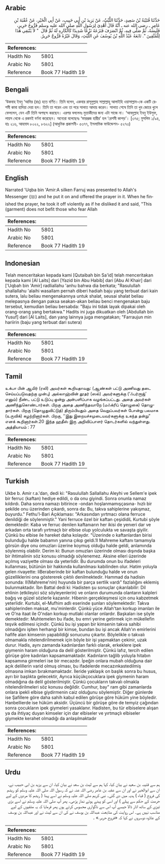 ## Arabic


<div dir="rtl" lang="ar" style={{fontSize:'larger',backgroundColor:'#f8f9fa',padding:20}}>
حَدَّثَنَا قُتَيْبَةُ بْنُ سَعِيدٍ، حَدَّثَنَا اللَّيْثُ، عَنْ يَزِيدَ بْنِ أَبِي حَبِيبٍ، عَنْ أَبِي الْخَيْرِ، عَنْ عُقْبَةَ بْنِ عَامِرٍ ـ رضى الله عنه ـ أَنَّهُ قَالَ أُهْدِيَ لِرَسُولِ اللَّهِ صلى الله عليه وسلم فَرُّوجُ حَرِيرٍ، فَلَبِسَهُ، ثُمَّ صَلَّى فِيهِ، ثُمَّ انْصَرَفَ فَنَزَعَهُ نَزْعًا شَدِيدًا كَالْكَارِهِ لَهُ ثُمَّ قَالَ ‏ "‏ لاَ يَنْبَغِي هَذَا لِلْمُتَّقِينَ ‏"‏‏.‏ تَابَعَهُ عَبْدُ اللَّهِ بْنُ يُوسُفَ عَنِ اللَّيْثِ، وَقَالَ غَيْرُهُ فَرُّوجٌ حَرِيرٌ‏.‏
</div>
<div style={{backgroundColor:'#f8f9fa',padding:20, marginBottom: 10}}><table> <thead> <tr> <th>References:</th> <th></th> </tr> </thead> <tbody><tr><td>Hadith No</td><td>5801</td></tr><tr><td>Arabic No</td><td>5801</td></tr><tr><td>Reference</td><td>Book 77 Hadith 19</td></tr></tbody></table></div>

## Bengali


<div dir="ltr" lang="bn" style={{fontSize:'larger',backgroundColor:'#f8f9fa',padding:20}}>
‘উকবাহ ইবনু ‘আমির (রাঃ) হতে বর্ণিত। তিনি বলেন, একবার রাসূলুল্লাহ সাল্লাল্লাহু আলাইহি ওয়াসাল্লাম-কে একটি রেশমী কাবা হাদিয়া দেয়া হল। তিনি তা পরেন এবং তা পরে সালাত আদায় করেন। সালাত শেষে তিনি তা খুব জোরে খুলে ফেললেন, যেন এটি তিনি অপছন্দ করছেন। এরপর বললেনঃ মুত্তাকীদের জন্য এটা সাজে না। ‘আবদুল্লাহ ইবনু ইউসুফ, লায়স থেকে এ রকমই বর্ণনা করেছেন। অন্যেরা বলেছেনঃ ‘ফাররূজ হারীর’ হল ‘রেশমী কাপড়’। [৩৭৫; মুসলিম ১/৯৪, হাঃ ২১৬, আহমাদ ৮০২২, ৮৬২২] (আধুনিক প্রকাশনী- ৫৩৭৭, ইসলামিক ফাউন্ডেশন- ৫২৭৩)
</div>
<div style={{backgroundColor:'#f8f9fa',padding:20, marginBottom: 10}}><table> <thead> <tr> <th>References:</th> <th></th> </tr> </thead> <tbody><tr><td>Hadith No</td><td>5801</td></tr><tr><td>Arabic No</td><td>5801</td></tr><tr><td>Reference</td><td>Book 77 Hadith 19</td></tr></tbody></table></div>

## English


<div dir="ltr" lang="en" style={{fontSize:'larger',backgroundColor:'#f8f9fa',padding:20}}>
Narrated 'Uqba bin 'Amir:A silken Farruj was presented to Allah's Messenger (ﷺ) and he put it on and offered the prayer in it. When he finished the prayer, he took it off violently as if he disliked it and said, "This (garment) does not befit those who fear Allah
</div>
<div style={{backgroundColor:'#f8f9fa',padding:20, marginBottom: 10}}><table> <thead> <tr> <th>References:</th> <th></th> </tr> </thead> <tbody><tr><td>Hadith No</td><td>5801</td></tr><tr><td>Arabic No</td><td>5801</td></tr><tr><td>Reference</td><td>Book 77 Hadith 19</td></tr></tbody></table></div>

## Indonesian


<div dir="ltr" lang="id" style={{fontSize:'larger',backgroundColor:'#f8f9fa',padding:20}}>
Telah menceritakan kepada kami [Qutaibah bin Sa'id] telah menceritakan kepada kami [Al Laits] dari [Yazid bin Abu Habib] dari [Abu Al Khair] dari ['Uqbah bin 'Amir] radliallahu 'anhu bahwa dia berkata; "Rasulullah shallallahu 'alaihi wasallam pernah diberi hadiah baju yang terbuat dari kain sutera, lalu beliau mengenakannya untuk shalat, seusai shalat beliau melepasnya dengan paksa seakan-akan beliau benci mengenakan baju tersebut, kemudian beliau bersabda: "Baju ini tidak layak dipakai oleh orang-orang yang bertakwa." Hadits ini juga dikuatkan oleh [Abdullah bin Yusuf] dari [Al Laits], dan yang lainnya juga mengatakan; "Farraujun min hariirin (baju yang terbuat dari sutera)
</div>
<div style={{backgroundColor:'#f8f9fa',padding:20, marginBottom: 10}}><table> <thead> <tr> <th>References:</th> <th></th> </tr> </thead> <tbody><tr><td>Hadith No</td><td>5801</td></tr><tr><td>Arabic No</td><td>5801</td></tr><tr><td>Reference</td><td>Book 77 Hadith 19</td></tr></tbody></table></div>

## Tamil


<div dir="ltr" lang="ta" style={{fontSize:'larger',backgroundColor:'#f8f9fa',padding:20}}>
உக்பா பின் ஆமிர் (ரலி) அவர்கள் கூறியதாவது: (ஆண்கள் பட்டு அணிவது தடை செய்யப்படுவதற்கு முன்பு) அல்லாஹ்வின் தூதர் (ஸல்) அவர்களுக்கு (‘ஃபர்ரூஜ்’ எனும்) நீண்ட பட்டு உடுப்பு ஒன்று அன்பளிப்பாக வழங்கப்பட்டது. அதை அவர்கள் அணிந்துகொண்டார்கள். பிறகு அதை அணிந்தவாறே (மஃக்ரிப் தொழுகை) தொழுதார்கள். பிறகு (தொழுதுவிட்டுத்) திரும்பியதும் அதை வெறுப்பவர்கள் போன்று பலமாக (உருவிக்) கழற்றினார்கள். பிறகு, ‘‘இது இறையச்சமுடையவர்களுக்கு உகந்த தன்று” எனக் கூறினார்கள்.20 இந்த ஹதீஸ் இரு அறிவிப்பாளர் தொடர்களில் வந்துள்ளது. அத்தியாயம் : 77
</div>
<div style={{backgroundColor:'#f8f9fa',padding:20, marginBottom: 10}}><table> <thead> <tr> <th>References:</th> <th></th> </tr> </thead> <tbody><tr><td>Hadith No</td><td>5801</td></tr><tr><td>Arabic No</td><td>5801</td></tr><tr><td>Reference</td><td>Book 77 Hadith 19</td></tr></tbody></table></div>

## Turkish


<div dir="ltr" lang="tr" style={{fontSize:'larger',backgroundColor:'#f8f9fa',padding:20}}>
Ukbe b. Amir r.a.'dan, dedi ki: "Rasulullah Sallallahu Aleyhi ve Sellem'e ipek bir ferruc (kaftan) hediye edildi, o da onu giyindi. Sonra onunla namaz kıldırdı. Daha sonra namazı bitirince -ondan hoşlanmamışçasına- hızlı bir şekilde onu üzerinden çıkardı, sonra da: Bu, takva sahiplerine yakışmaz, buyurdu." Fethu'l-Bari Açıklaması: "Arkasından yırtmacı olana ferruce denildiği de söylenmiştir." Yani ferruce özel bir kaftan çeşididiL Kurtubi şöyle demektedir: Kaba ve ferruc denilen kaftanıarın her ikisi de yenıeri dar ve arkadan orta tarafı yırtmaçlı bir elbise olup yolculukta ve savaşta giyilir. Çünkü bu elbise ile hareket daha kolaydır. "Üzerinde o kaftanlardan birisi bulunduğu halde babamın yanına çıkıp geldi.1I Mahreme kaftanı tamamıyla görsün diye onu omuzları üzerine koymuş olduğu halde geldi, anlamında söylenmiş olabilir. Derim ki: Bunun omuzları üzerinde olması dışında başka bir ihtimalinin söz konusu olmadığı söylenemez. Aksine elleri üzerinde açılmış vaziyette olması da yeterlidir. Bu durumda onun bu ifadeleri kullanması, bütünün bir hakkında kullanılması kabilinden olur. Hatim yoluyla gelen rivayette: liBeraberinde bir kaftan bulunduğu halde ve onun güzelliklerini ona göstererek çıktılı denilmektedir. Hammad da hadisin sonunda: II(Mahreme'nin) huyunda bir parça sertlik vardı" fazlalığını eklemiş bulunmaktadır. İbn Battal dedi ki: Hadisten şu sonuçlar çıkarılabilir: Dil ehlinin (etkileyici söz söyleyenlerin) ve onların durumunda olantarın kalpleri bağış ve güzel sözlerle kazanılır. Hibenin gerçekleşmesi için onu kabzetmek yeterlidir. Kurtubi, el-Mufhim adlı eserinde şunları söylemektedir: Takva sahiplerinden maksat, mu'minlerdir. Çünkü yüce Allah'tan korkup imanları ile ve O'na itaat ile O'ndan korkup mutlaki olanlar onlardır. Başkaları ise şöyle demektedir: Muhtemelen bu ifade, bu emri yerine getirmek için mükellefin teşvik edilmesi içindir. Çünkü bu işi yapan bir kimsenin takva sahibi olmadığını işiten herhangi bir kimse, bundan bu işi ancak Allah'ın emirlerini hafife alan kimsenin yapabildiği sonucunu çıkartır. Böylelikle o takvalı olmamakla nitelendirilmemek için böyle bir işi yapmaktan çekinir, uzak durur. Hadis, aynı zamanda kadınlardan farklı olarak, erkeklere ipek giymenin haram olduğuna da delil gösterilmiştir. Çünkü lafız, tercih edilen görüşe göre kadınları kapsamamaktadır. Kadınların tağlib yoluyla hitabın kapsamına girmeleri ise bir mecazdır. İpeğin onlara mubah olduğuna dair açık delillerin varid olmuş olması, bu ifadelerde mecazınkastedilmiş olmasına imkan bırakmamaktadır. İleride yaklaşık on başlık sonra bu husus, ayrı bir başlıkta gelecektir, Ayrıca küçükçocuklara ipek giymenin haram olmadığına da delil gösterilmiştir. Çünkü çocukların takvalı olmakla nitelendirilmeleri söz konusu değildir. Cumhur, bay" ram gibi zamanlarda onlara ipekli elbise giydirmenin caiz olduğunu söylemiştir. Diğer günlerde ise Şafillere göre daha sahih kabul edilen görüşe göre hüküm yine böyledir. Hanbellierde ise hüküm aksidir. Üçüncü bir görüşe göre de temyiz çağından sonra çocukların ipek giymeleri yasaklanır. Hadisten, bu tür elbiselere alışan ya da ihtiyaç duyan kimseler için dar elbiseler ve yırtmaçlı elbiseler giymekte kerahet olmadığı da anlaşılmaktadır
</div>
<div style={{backgroundColor:'#f8f9fa',padding:20, marginBottom: 10}}><table> <thead> <tr> <th>References:</th> <th></th> </tr> </thead> <tbody><tr><td>Hadith No</td><td>5801</td></tr><tr><td>Arabic No</td><td>5801</td></tr><tr><td>Reference</td><td>Book 77 Hadith 19</td></tr></tbody></table></div>

## Urdu


<div dir="rtl" lang="ur" style={{fontSize:'larger',backgroundColor:'#f8f9fa',padding:20}}>
ہم سے قتیبہ بن سعید نے بیان کیا، کہا ہم سے لیث بن سعد نے بیان کیا، ان سے یزید بن ابی حبیب نے، ان سے ابوالخیر نے اور ان سے عقبہ بن عامر رضی اللہ عنہ نے کہ رسول اللہ صلی اللہ علیہ وسلم کو ریشم کی فروج ( قباء ) ہدیہ میں دی گئی۔ نبی کریم صلی اللہ علیہ وسلم نے اسے پہنا ( ریشم کا مردوں کے لیے حرمت کے حکم سے پہلے ) اور اسی کو پہنے ہوئے نماز پڑھی۔ پھر آپ صلی اللہ علیہ وسلم نے اسے بڑی تیزی کے ساتھ اتار ڈالا جیسے آپ اس سے ناگواری محسوس کرتے ہوں پھر فرمایا کہ یہ متقیوں کے لیے مناسب نہیں ہے۔ اس روایت کی متابعت عبداللہ بن یوسف نے کی ان سے لیث نے اور عبداللہ بن یوسف کے علاوہ دوسروں نے کہا کہ «فروج حرير‏.‏» ۔
</div>
<div style={{backgroundColor:'#f8f9fa',padding:20, marginBottom: 10}}><table> <thead> <tr> <th>References:</th> <th></th> </tr> </thead> <tbody><tr><td>Hadith No</td><td>5801</td></tr><tr><td>Arabic No</td><td>5801</td></tr><tr><td>Reference</td><td>Book 77 Hadith 19</td></tr></tbody></table></div>